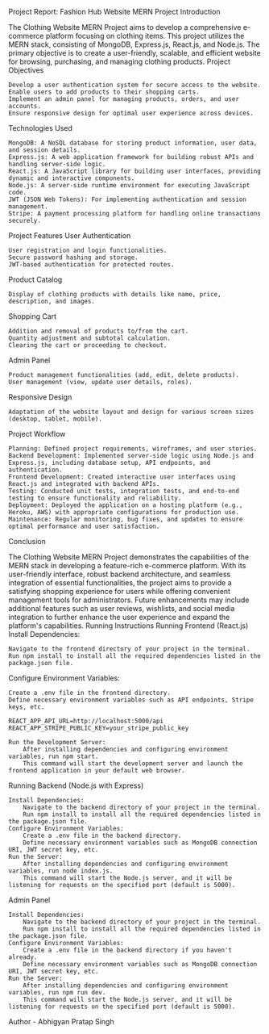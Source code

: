 Project Report: Fashion Hub Website MERN Project
Introduction

The Clothing Website MERN Project aims to develop a comprehensive e-commerce platform focusing on clothing items. This project utilizes the MERN stack, consisting of MongoDB, Express.js, React.js, and Node.js. The primary objective is to create a user-friendly, scalable, and efficient website for browsing, purchasing, and managing clothing products.
Project Objectives

    Develop a user authentication system for secure access to the website.
    Enable users to add products to their shopping carts.
    Implement an admin panel for managing products, orders, and user accounts.
    Ensure responsive design for optimal user experience across devices.

Technologies Used

    MongoDB: A NoSQL database for storing product information, user data, and session details.
    Express.js: A web application framework for building robust APIs and handling server-side logic.
    React.js: A JavaScript library for building user interfaces, providing dynamic and interactive components.
    Node.js: A server-side runtime environment for executing JavaScript code.
    JWT (JSON Web Tokens): For implementing authentication and session management.
    Stripe: A payment processing platform for handling online transactions securely.

Project Features
User Authentication

    User registration and login functionalities.
    Secure password hashing and storage.
    JWT-based authentication for protected routes.

Product Catalog

    Display of clothing products with details like name, price, description, and images.

Shopping Cart

    Addition and removal of products to/from the cart.
    Quantity adjustment and subtotal calculation.
    Clearing the cart or proceeding to checkout.

Admin Panel

    Product management functionalities (add, edit, delete products).
    User management (view, update user details, roles).

Responsive Design

    Adaptation of the website layout and design for various screen sizes (desktop, tablet, mobile).

Project Workflow

    Planning: Defined project requirements, wireframes, and user stories.
    Backend Development: Implemented server-side logic using Node.js and Express.js, including database setup, API endpoints, and authentication.
    Frontend Development: Created interactive user interfaces using React.js and integrated with backend APIs.
    Testing: Conducted unit tests, integration tests, and end-to-end testing to ensure functionality and reliability.
    Deployment: Deployed the application on a hosting platform (e.g., Heroku, AWS) with appropriate configurations for production use.
    Maintenance: Regular monitoring, bug fixes, and updates to ensure optimal performance and user satisfaction.

Conclusion

The Clothing Website MERN Project demonstrates the capabilities of the MERN stack in developing a feature-rich e-commerce platform. With its user-friendly interface, robust backend architecture, and seamless integration of essential functionalities, the project aims to provide a satisfying shopping experience for users while offering convenient management tools for administrators. Future enhancements may include additional features such as user reviews, wishlists, and social media integration to further enhance the user experience and expand the platform's capabilities.
Running Instructions
Running Frontend (React.js)
Install Dependencies:

    Navigate to the frontend directory of your project in the terminal.
    Run npm install to install all the required dependencies listed in the package.json file.

Configure Environment Variables:

    Create a .env file in the frontend directory.
    Define necessary environment variables such as API endpoints, Stripe keys, etc.

    REACT_APP_API_URL=http://localhost:5000/api
    REACT_APP_STRIPE_PUBLIC_KEY=your_stripe_public_key

    Run the Development Server:
        After installing dependencies and configuring environment variables, run npm start.
        This command will start the development server and launch the frontend application in your default web browser.

Running Backend (Node.js with Express)

    Install Dependencies:
        Navigate to the backend directory of your project in the terminal.
        Run npm install to install all the required dependencies listed in the package.json file.
    Configure Environment Variables:
        Create a .env file in the backend directory.
        Define necessary environment variables such as MongoDB connection URI, JWT secret key, etc.
    Run the Server:
        After installing dependencies and configuring environment variables, run node index.js.
        This command will start the Node.js server, and it will be listening for requests on the specified port (default is 5000).

Admin Panel

    Install Dependencies:
        Navigate to the backend directory of your project in the terminal.
        Run npm install to install all the required dependencies listed in the package.json file.
    Configure Environment Variables:
        Create a .env file in the backend directory if you haven't already.
        Define necessary environment variables such as MongoDB connection URI, JWT secret key, etc.
    Run the Server:
        After installing dependencies and configuring environment variables, run npm run dev.
        This command will start the Node.js server, and it will be listening for requests on the specified port (default is 5000).

Author - Abhigyan Pratap Singh
